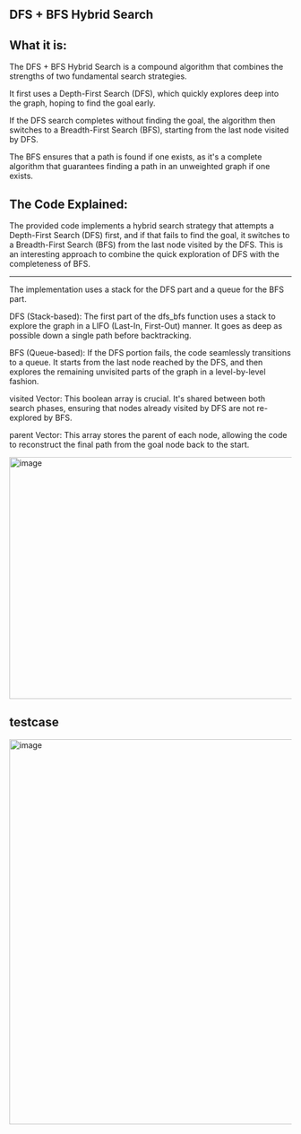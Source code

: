 DFS + BFS Hybrid Search
-

What it is:
-

The DFS + BFS Hybrid Search is a compound algorithm that combines the strengths of two fundamental search strategies. 


It first uses a Depth-First Search (DFS), which quickly explores deep into the graph, hoping to find the goal early. 


If the DFS search completes without finding the goal, the algorithm then switches to a Breadth-First Search (BFS), starting from the last node visited by DFS. 


The BFS ensures that a path is found if one exists, as it's a complete algorithm that guarantees finding a path in an unweighted graph if one exists.


The Code Explained:
-


The provided code implements a hybrid search strategy that attempts a Depth-First Search (DFS) first, and if that fails to find the goal, it switches to a Breadth-First Search (BFS) from the last node visited by the DFS. This is an interesting approach to combine the quick exploration of DFS with the completeness of BFS.

-----------------------------------------------------------------------------------------------------------------------------------------------------------------------------------------------------------------------------

The implementation uses a stack for the DFS part and a queue for the BFS part.


DFS (Stack-based): The first part of the dfs_bfs function uses a stack to explore the graph in a LIFO (Last-In, First-Out) manner. It goes as deep as possible down a single path before backtracking.


BFS (Queue-based): If the DFS portion fails, the code seamlessly transitions to a queue. It starts from the last node reached by the DFS, and then explores the remaining unvisited parts of the graph in a level-by-level fashion.


visited Vector: This boolean array is crucial. It's shared between both search phases, ensuring that nodes already visited by DFS are not re-explored by BFS.


parent Vector: This array stores the parent of each node, allowing the code to reconstruct the final path from the goal node back to the start.


<img width="880" height="432" alt="image" src="https://github.com/user-attachments/assets/2cd16de3-2391-4945-baa2-397a703b6396" />



testcase
-

<img width="524" height="688" alt="image" src="https://github.com/user-attachments/assets/5afab26c-1283-49a0-b695-8e6fa3ec667b" />
